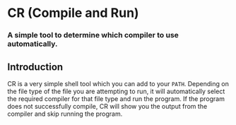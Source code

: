 
# CR (Compile and Run)
### A simple tool to determine which compiler to use automatically.


## Introduction
CR is a very simple shell tool which you can add to your ``PATH``. Depending on the file type of the file you are attempting to run, it will automatically select the required compiler for that file type and run the program. If the program does not successfully compile, CR will show you the output from the compiler and skip running the program.


